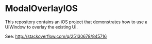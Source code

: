 ModalOverlayIOS
===============
This repository contains an iOS project that demonstrates how to use a UIWindow to overlay the existing UI.

See: http://stackoverflow.com/q/25130678/845716

